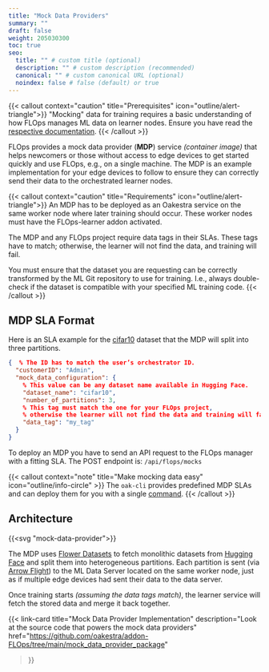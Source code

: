 ```yaml
---
title: "Mock Data Providers"
summary: ""
draft: false
weight: 205030300
toc: true
seo:
  title: "" # custom title (optional)
  description: "" # custom description (recommended)
  canonical: "" # custom canonical URL (optional)
  noindex: false # false (default) or true
---
```


{{< callout context="caution" title="Prerequisites" icon="outline/alert-triangle">}}
  "Mocking" data for training requires a basic understanding of how FLOps manages ML data on learner nodes.
  Ensure you have read the [respective documentation](/docs/concepts/flops/internals/ml-data-management/).
{{< /callout >}}

FLOps provides a mock data provider (**MDP**) service *(container image)* that helps newcomers or those without access to edge devices to get started quickly and use FLOps, e.g., on a single machine.
The MDP is an example implementation for your edge devices to follow to ensure they can correctly send their data to the orchestrated learner nodes.

{{< callout context="caution" title="Requirements" icon="outline/alert-triangle">}}
  An MDP has to be deployed as an Oakestra service on the same worker node where later training should occur.
  These worker nodes must have the FLOps-learner addon activated.

  The MDP and any FLOps project require data tags in their SLAs.
  These tags have to match; otherwise, the learner will not find the data, and training will fail.

  You must ensure that the dataset you are requesting can be correctly transformed by the ML Git repository to use for training.
  I.e., always double-check if the dataset is compatible with your specified ML training code.
{{< /callout >}}


## MDP SLA Format

Here is an SLA example for the [cifar10](https://huggingface.co/datasets/uoft-cs/cifar10/viewer/plain_text/train) dataset that the MDP will split into three partitions.

```json
{  % The ID has to match the user’s orchestrator ID.
  "customerID": "Admin",
  "mock_data_configuration": {
    % This value can be any dataset name available in Hugging Face.
    "dataset_name": "cifar10",
    "number_of_partitions": 3,
    % This tag must match the one for your FLOps project,
    % otherwise the learner will not find the data and training will fail.
    "data_tag": "my_tag"
  }
}
```

To deploy an MDP you have to send an API request to the FLOps manager with a fitting SLA.
The POST endpoint is: `/api/flops/mocks`

{{< callout context="note" title="Make mocking data easy" icon="outline/info-circle" >}}
  The `oak-cli` provides predefined MDP SLAs and can deploy them for you with a single [command](/docs/manuals/cli/features/flops-addon/#oak-addon-flops-mock-data-m).
{{< /callout >}}

## Architecture

{{<svg "mock-data-provider">}}

The MDP uses [Flower Datasets](https://flower.ai/docs/datasets/) to fetch monolithic datasets from [Hugging Face](https://huggingface.com/) and split them into heterogeneous partitions.
Each partition is sent (via [Arrow Flight](https://arrow.apache.org/docs/format/Flight.html)) to the ML Data Server located on the same worker node, just as if multiple edge devices had sent their data to the data server.

Once training starts *(assuming the data tags match)*, the learner service will fetch the stored data and merge it back together.

{{< link-card
  title="Mock Data Provider Implementation"
  description="Look at the source code that powers the mock data providers"
  href="https://github.com/oakestra/addon-FLOps/tree/main/mock_data_provider_package"
>}}
